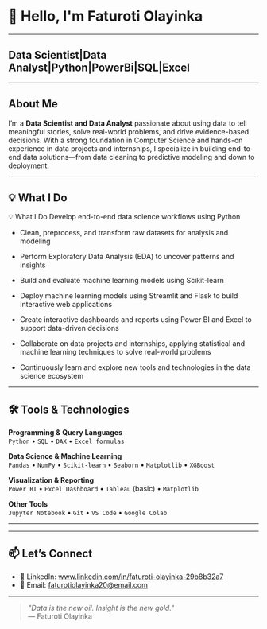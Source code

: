 # 👋 Hello, I'm Faturoti Olayinka
---
## Data Scientist|Data Analyst|Python|PowerBi|SQL|Excel
---
## About Me
I’m a **Data Scientist and Data Analyst** passionate about using data to tell meaningful stories, solve real-world problems, and drive evidence-based decisions. With a strong foundation in Computer Science and hands-on experience in data projects and internships, I specialize in building end-to-end data solutions—from data cleaning to predictive modeling and down to deployment.

---

## 💡 What I Do

💡 What I Do
Develop end-to-end data science workflows using Python

- Clean, preprocess, and transform raw datasets for analysis and modeling

- Perform Exploratory Data Analysis (EDA) to uncover patterns and insights

- Build and evaluate machine learning models using Scikit-learn

- Deploy machine learning models using Streamlit and Flask to build interactive web applications

- Create interactive dashboards and reports using Power BI and Excel to support data-driven decisions

- Collaborate on data projects and internships, applying statistical and machine learning techniques to solve real-world problems

- Continuously learn and explore new tools and technologies in the data science ecosystem
---

## 🛠️ Tools & Technologies

**Programming & Query Languages**  
`Python` • `SQL` • `DAX` • `Excel formulas`

**Data Science & Machine Learning**  
`Pandas` • `NumPy` • `Scikit-learn` • `Seaborn` • `Matplotlib` • `XGBoost`

**Visualization & Reporting**  
`Power BI` • `Excel Dashboard` • `Tableau` (basic) • `Matplotlib`

**Other Tools**  
`Jupyter Notebook` • `Git` • `VS Code` • `Google Colab`

---




---

## 📫 Let’s Connect

- 🔗 LinkedIn: www.linkedin.com/in/faturoti-olayinka-29b8b32a7
- 📧 Email: faturotiolayinka20@email.com  
---

> *"Data is the new oil. Insight is the new gold."*  
> — Faturoti Olayinka
